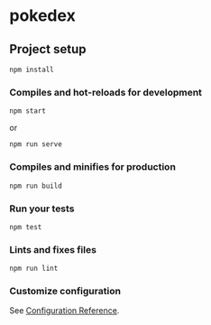 # pokedex

## Project setup
```
npm install
```

### Compiles and hot-reloads for development
```
npm start
```
or
```
npm run serve
```

### Compiles and minifies for production
```
npm run build
```

### Run your tests
```
npm test
```

### Lints and fixes files
```
npm run lint
```

### Customize configuration
See [Configuration Reference](https://cli.vuejs.org/config/).
